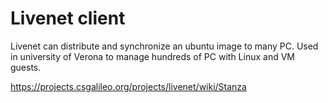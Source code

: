 # Livenet client

Livenet can distribute and synchronize an ubuntu image to many PC. Used in university of Verona to manage hundreds of PC with Linux and VM guests.

https://projects.csgalileo.org/projects/livenet/wiki/Stanza
